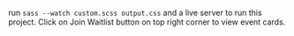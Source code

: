 run `sass --watch custom.scss output.css` and a live server to run this project.
Click on Join Waitlist button on top right corner to view event cards.